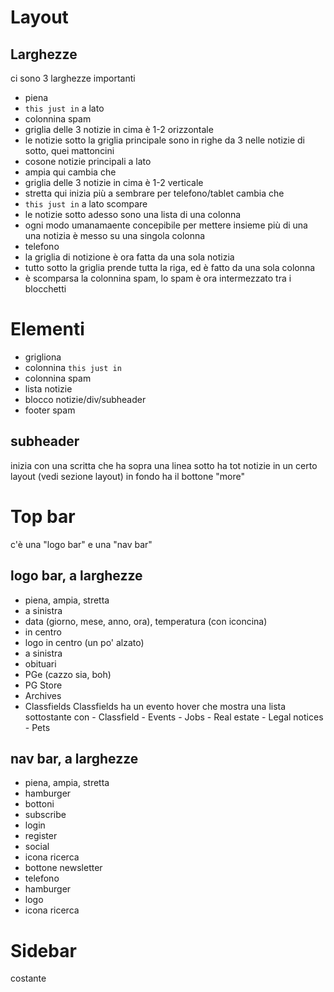 # Layout
## Larghezze
ci sono 3 larghezze importanti
 - piena
  - `this just in` a lato
  - colonnina spam
  - griglia delle 3 notizie in cima è 1-2 orizzontale
  - le notizie sotto la griglia principale sono in righe da 3
  nelle notizie di sotto, quei mattoncini 
  - cosone notizie principali a lato
 - ampia
  qui cambia che
  - griglia delle 3 notizie in cima è 1-2 verticale
 - stretta
  qui inizia più a sembrare per telefono/tablet
  cambia che
  - `this just in` a lato scompare
  - le notizie sotto adesso sono una lista di una colonna
  - ogni modo umanamaente concepibile per mettere insieme più di una una notizia è messo su una singola colonna
 - telefono
  - la griglia di notizione è ora fatta da una sola notizia
  - tutto sotto la griglia prende tutta la riga, ed è fatto da una sola colonna
  - è scomparsa la colonnina spam, lo spam è ora intermezzato tra i blocchetti
    

# Elementi
 - grigliona
 - colonnina `this just in`
 - colonnina spam
 - lista notizie
 - blocco notizie/div/subheader
 - footer spam

## subheader
inizia con una scritta che ha sopra una linea
sotto ha tot notizie in un certo layout (vedi sezione layout)
in fondo ha il bottone "more"

# Top bar
c'è una "logo bar" e una "nav bar"
## logo bar, a larghezze
 - piena, ampia, stretta
  - a sinistra
   - data (giorno, mese, anno, ora), temperatura (con iconcina)
  - in centro
   - logo in centro (un po' alzato)
  - a sinistra
   - obituari
   - PGe (cazzo sia, boh)
   - PG Store
   - Archives
   - Classfields
   Classfields ha un evento hover che mostra una lista sottostante con
    - Classfield
    - Events
    - Jobs
    - Real estate
    - Legal notices 
    - Pets
## nav bar, a larghezze
 - piena, ampia, stretta
  - hamburger
  - bottoni
   - subscribe
   - login
   - register
  - social
  - icona ricerca
  - bottone newsletter
 - telefono
  - hamburger
  - logo
  - icona ricerca
# Sidebar
costante


